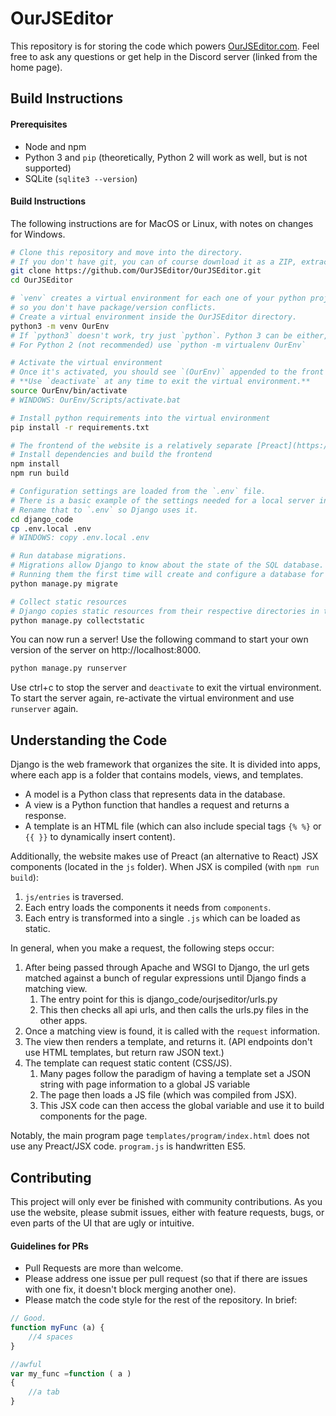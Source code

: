 # OurJSEditor
This repository is for storing the code which powers [OurJSEditor.com](https://ourjseditor.com).
Feel free to ask any questions or get help in the Discord server (linked from the home page).

## Build Instructions

#### Prerequisites

 - Node and npm
 - Python 3 and `pip` (theoretically, Python 2 will work as well, but is not supported)
 - SQLite (`sqlite3 --version`)

#### Build Instructions
The following instructions are for MacOS or Linux, with notes on changes for Windows.

```sh
# Clone this repository and move into the directory.
# If you don't have git, you can of course download it as a ZIP, extract, and move into the directory
git clone https://github.com/OurJSEditor/OurJSEditor.git
cd OurJSEditor

# `venv` creates a virtual environment for each one of your python projects
# so you don't have package/version conflicts.
# Create a virtual environment inside the OurJSEditor directory.
python3 -m venv OurEnv
# If `python3` doesn't work, try just `python`. Python 3 can be either, depending on your setup
# For Python 2 (not recommended) use `python -m virtualenv OurEnv`

# Activate the virtual environment
# Once it's activated, you should see `(OurEnv)` appended to the front of your terminal prompt.
# **Use `deactivate` at any time to exit the virtual environment.**
source OurEnv/bin/activate
# WINDOWS: OurEnv/Scripts/activate.bat

# Install python requirements into the virtual environment
pip install -r requirements.txt

# The frontend of the website is a relatively separate [Preact](https://github.com/developit/preact) framework
# Install dependencies and build the frontend
npm install
npm run build

# Configuration settings are loaded from the `.env` file.
# There is a basic example of the settings needed for a local server in the `.env.local` file.
# Rename that to `.env` so Django uses it.
cd django_code
cp .env.local .env
# WINDOWS: copy .env.local .env

# Run database migrations.
# Migrations allow Django to know about the state of the SQL database.
# Running them the first time will create and configure a database for you.
python manage.py migrate

# Collect static resources
# Django copies static resources from their respective directories in the project to one central place for serving
python manage.py collectstatic
```

You can now run a server!
Use the following command to start your own version of the server on http://localhost:8000.
```sh
python manage.py runserver
```
Use ctrl+c to stop the server and `deactivate` to exit the virtual environment. To start the server again, re-activate the virtual environment and use `runserver` again.

## Understanding the Code

Django is the web framework that organizes the site. It is divided into apps, where each app is a folder that contains models, views, and templates.
 - A model is a Python class that represents data in the database.
 - A view is a Python function that handles a request and returns a response.
 - A template is an HTML file (which can also include special tags `{% %}` or `{{ }}` to dynamically insert content).

Additionally, the website makes use of Preact (an alternative to React) JSX components (located in the `js` folder). When JSX is compiled (with `npm run build`):
 1. `js/entries` is traversed.
 2. Each entry loads the components it needs from `components`.
 3. Each entry is transformed into a single `.js` which can be loaded as static.

In general, when you make a request, the following steps occur:

 1. After being passed through Apache and WSGI to Django, the url gets matched against a bunch of regular expressions until Django finds a matching view.
    1. The entry point for this is django_code/ourjseditor/urls.py
    2. This then checks all api urls, and then calls the urls.py files in the other apps. 
 2. Once a matching view is found, it is called with the `request` information.
 3. The view then renders a template, and returns it. (API endpoints don't use HTML templates, but return raw JSON text.)
 4. The template can request static content (CSS/JS).
    1. Many pages follow the paradigm of having a template set a JSON string with page information to a global JS variable
    2. The page then loads a JS file (which was compiled from JSX).
    3. This JSX code can then access the global variable and use it to build components for the page.

Notably, the main program page `templates/program/index.html` does not use any Preact/JSX code. `program.js` is handwritten ES5.


## Contributing

This project will only ever be finished with community contributions. As you use the website, please submit issues, either with feature requests, bugs, or even parts of the UI that are ugly or intuitive.

#### Guidelines for PRs
 - Pull Requests are more than welcome.
 - Please address one issue per pull request (so that if there are issues with one fix, it doesn't block merging another one).
 - Please match the code style for the rest of the repository. In brief:
```js
// Good.
function myFunc (a) {
    //4 spaces
}
```
```js
//awful
var my_func =function ( a )
{
	//a tab
}
```
